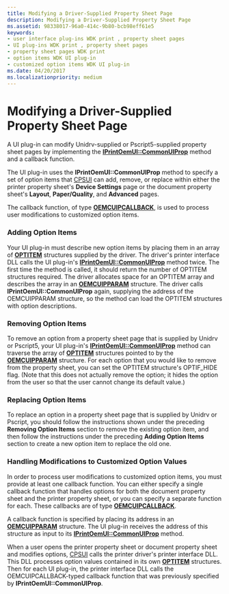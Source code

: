 ```yaml
---
title: Modifying a Driver-Supplied Property Sheet Page
description: Modifying a Driver-Supplied Property Sheet Page
ms.assetid: 98338017-96a0-414c-9b80-bcb98eff61e5
keywords:
- user interface plug-ins WDK print , property sheet pages
- UI plug-ins WDK print , property sheet pages
- property sheet pages WDK print
- option items WDK UI plug-in
- customized option items WDK UI plug-in
ms.date: 04/20/2017
ms.localizationpriority: medium
---
```


# Modifying a Driver-Supplied Property Sheet Page





A UI plug-in can modify Unidrv-supplied or Pscript5-supplied property sheet pages by implementing the [**IPrintOemUI::CommonUIProp**](https://docs.microsoft.com/windows-hardware/drivers/ddi/prcomoem/nf-prcomoem-iprintoemui-commonuiprop) method and a callback function.

The UI plug-in uses the **IPrintOemUI::CommonUIProp** method to specify a set of option items that [CPSUI](common-property-sheet-user-interface.md) can add, remove, or replace within either the printer property sheet's **Device Settings** page or the document property sheet's **Layout**, **Paper/Quality**, and **Advanced** pages.

The callback function, of type [**OEMCUIPCALLBACK**](https://docs.microsoft.com/windows-hardware/drivers/ddi/printoem/nc-printoem-oemcuipcallback), is used to process user modifications to customized option items.

### <a href="" id="ddk-adding-option-items-gg"></a>Adding Option Items

Your UI plug-in must describe new option items by placing them in an array of [**OPTITEM**](https://docs.microsoft.com/windows-hardware/drivers/ddi/compstui/ns-compstui-_optitem) structures supplied by the driver. The driver's printer interface DLL calls the UI plug-in's [**IPrintOemUI::CommonUIProp**](https://docs.microsoft.com/windows-hardware/drivers/ddi/prcomoem/nf-prcomoem-iprintoemui-commonuiprop) method twice. The first time the method is called, it should return the number of OPTITEM structures required. The driver allocates space for an OPTITEM array and describes the array in an [**OEMCUIPPARAM**](https://docs.microsoft.com/windows-hardware/drivers/ddi/printoem/ns-printoem-_oemcuipparam) structure. The driver calls **IPrintOemUI::CommonUIProp** again, supplying the address of the OEMCUIPPARAM structure, so the method can load the OPTITEM structures with option descriptions.

### <a href="" id="ddk-removing-option-items-gg"></a>Removing Option Items

To remove an option from a property sheet page that is supplied by Unidrv or Pscript5, your UI plug-in's [**IPrintOemUI::CommonUIProp**](https://docs.microsoft.com/windows-hardware/drivers/ddi/prcomoem/nf-prcomoem-iprintoemui-commonuiprop) method can traverse the array of [**OPTITEM**](https://docs.microsoft.com/windows-hardware/drivers/ddi/compstui/ns-compstui-_optitem) structures pointed to by the [**OEMCUIPPARAM**](https://docs.microsoft.com/windows-hardware/drivers/ddi/printoem/ns-printoem-_oemcuipparam) structure. For each option that you would like to remove from the property sheet, you can set the OPTITEM structure's OPTIF\_HIDE flag. (Note that this does not actually remove the option; it hides the option from the user so that the user cannot change its default value.)

### <a href="" id="ddk-replacing-option-items-gg"></a>Replacing Option Items

To replace an option in a property sheet page that is supplied by Unidrv or Pscript, you should follow the instructions shown under the preceding **Removing Option Items** section to remove the existing option item, and then follow the instructions under the preceding **Adding Option Items** section to create a new option item to replace the old one.

### <a href="" id="ddk-handling-modifications-to-customized-option-values-gg"></a>Handling Modifications to Customized Option Values

In order to process user modifications to customized option items, you must provide at least one callback function. You can either specify a single callback function that handles options for both the document property sheet and the printer property sheet, or you can specify a separate function for each. These callbacks are of type [**OEMCUIPCALLBACK**](https://docs.microsoft.com/windows-hardware/drivers/ddi/printoem/nc-printoem-oemcuipcallback).

A callback function is specified by placing its address in an [**OEMCUIPPARAM**](https://docs.microsoft.com/windows-hardware/drivers/ddi/printoem/ns-printoem-_oemcuipparam) structure. The UI plug-in receives the address of this structure as input to its [**IPrintOemUI::CommonUIProp**](https://docs.microsoft.com/windows-hardware/drivers/ddi/prcomoem/nf-prcomoem-iprintoemui-commonuiprop) method.

When a user opens the printer property sheet or document property sheet and modifies options, [CPSUI](common-property-sheet-user-interface.md) calls the printer driver's printer interface DLL. This DLL processes option values contained in its own [**OPTITEM**](https://docs.microsoft.com/windows-hardware/drivers/ddi/compstui/ns-compstui-_optitem) structures. Then for each UI plug-in, the printer interface DLL calls the OEMCUIPCALLBACK-typed callback function that was previously specified by **IPrintOemUI::CommonUIProp**.

 

 




